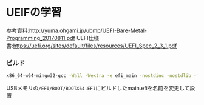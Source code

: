# UEIFの学習

参考資料:http://yuma.ohgami.jp/ubmp/UEFI-Bare-Metal-Programming_20170811.pdf
UEFI仕様書:https://uefi.org/sites/default/files/resources/UEFI_Spec_2_3_1.pdf

### ビルド
```bash
x86_64-w64-mingw32-gcc -Wall -Wextra -e efi_main -nostdinc -nostdlib -fno-builtin -Wl,--subsystem,10 -I. -o main.efi main.c common.c efi.c shell.c graphics.c gui.c
```
USBメモリの`/EFI/BOOT/BOOTX64.EFI`にビルドしたmain.efiを名前を変更して設置